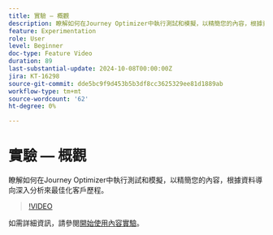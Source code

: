 ```yaml
---
title: 實驗 — 概觀
description: 瞭解如何在Journey Optimizer中執行測試和模擬，以精簡您的內容，根據資料導向深入分析來最佳化客戶歷程。
feature: Experimentation
role: User
level: Beginner
doc-type: Feature Video
duration: 89
last-substantial-update: 2024-10-08T00:00:00Z
jira: KT-16298
source-git-commit: dde5bc9f9d453b5b3df8cc3625329ee81d1889ab
workflow-type: tm+mt
source-wordcount: '62'
ht-degree: 0%

---
```



# 實驗 — 概觀

瞭解如何在Journey Optimizer中執行測試和模擬，以精簡您的內容，根據資料導向深入分析來最佳化客戶歷程。

>[!VIDEO](https://video.tv.adobe.com/v/3434963/?learn=on)

如需詳細資訊，請參閱[開始使用內容實驗](https://experienceleague.adobe.com/en/docs/journey-optimizer/using/content-management/content-experiment/get-started-experiment)。
